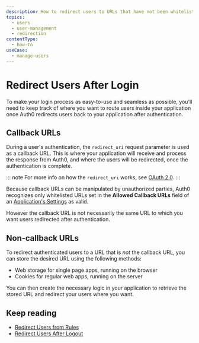 ```yaml
---
description: How to redirect users to URLs that have not been whitelisted
topics:
  - users
  - user-management
  - redirection
contentType:
  - how-to
useCase:
  - manage-users
---
```

# Redirect Users After Login

To make your login process as easy-to-use and seamless as possible, you'll need to keep track of where you want to route users inside your application once Auth0 redirects users back to your application after authentication.

## Callback URLs

During a user's authentication, the `redirect_uri` request parameter is used as a callback URL. This is where your application will receive and process the response from Auth0, and where the users will be redirected, once the authentication is complete.

::: note
For more info on how the `redirect_uri` works, see [OAuth 2.0](/protocols/oauth2).
:::

Because callback URLs can be manipulated by unauthorized parties, Auth0 recognizes only whitelisted URLs set in the **Allowed Callback URLs** field of an [Application's Settings](${manage_url}/#/applications/${account.clientId}/settings) as valid.

However the callback URL is not necessarily the same URL to which you want users redirected after authentication.

## Non-callback URLs

To redirect authenticated users to a URL that is *not* the callback URL, you can store the desired URL using the following methods:

- Web storage for single page apps, running on the browser
- Cookies for regular web apps, running on the server

You can then create the necessary logic in your application to retrieve the stored URL and redirect your users where you want.

## Keep reading

* [Redirect Users from Rules](/rules/current/redirect)
* [Redirect Users After Logout](/logout#redirect-users-after-logout)
